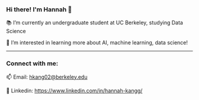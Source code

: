 ### Hi there! I'm Hannah 👋

📚 I’m currently an undergraduate student at UC Berkeley, studying Data Science 

🌱 I’m interested in learning more about AI, machine learning, data science! 

-----

### Connect with me:
📫 Email: hkang02@berkeley.edu 

💬 Linkedin: https://www.linkedin.com/in/hannah-kangg/

<!--
**hkanx/hkanx** is a ✨ _special_ ✨ repository because its `README.md` (this file) appears on your GitHub profile.

Here are some ideas to get you started:

- 🔭 I’m currently working on ...
- 🌱 I’m currently learning ...
- 👯 I’m looking to collaborate on ...
- 🤔 I’m looking for help with ...
- 💬 Ask me about ...
- 📫 How to reach me: ...
- 😄 Pronouns: ...
- ⚡ Fun fact: ...
-->
